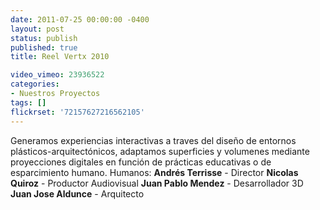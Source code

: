 ```yaml
---
date: 2011-07-25 00:00:00 -0400
layout: post
status: publish
published: true
title: Reel Vertx 2010

video_vimeo: 23936522
categories:
- Nuestros Proyectos
tags: []
flickrset: '72157627216562105'
---
```



Generamos experiencias interactivas a traves del diseño de entornos plásticos-arquitectónicos, adaptamos superficies y volumenes mediante proyecciones digitales en función de prácticas educativas o de esparcimiento humano.
Humanos:
**Andrés Terrisse** - Director
**Nicolas Quiroz** - Productor Audiovisual
**Juan Pablo Mendez** - Desarrollador 3D
**Juan Jose Aldunce** - Arquitecto
